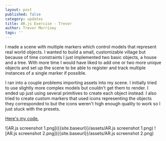 ```yaml
---
layout: post
published: false
category: updates
title: AR.js Exercise - Trevor
author: Trevor Morrisey
tags: ''
---
```

I made a scene with multiple markers which control models that represent real world objects. I wanted to build a small, customizable village but because of time constraints I just implemented two basic objects, a house and a tree. With more time I would have liked to add one or two more unique objects and set up the scene to be able to register and track multiple instances of a single marker if possible.

I ran into a couple problems importing assets into my scene. I initially tried to use slightly more complex models but couldn't get them to render. I ended up just using several primitives to create each object instead. I also tried to create custom markers that used icons representing the objects they corresponded to but the icons weren't high enough quality to work so I just stuck with the presets.

[Here's my code.](https://glitch.com/edit/#!/military-indigo-clover)

![AR.js screenshot 1.png]({{site.baseurl}}/assets/AR.js screenshot 1.png)
![AR.js screenshot 2.png]({{site.baseurl}}/assets/AR.js screenshot 2.png)


